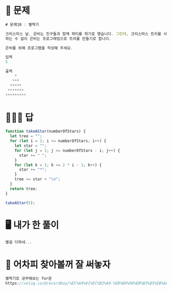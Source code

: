# 🧾 문제

```javascript
# 문제10 : 별찍기

크리스마스 날, 은비는 친구들과 함께 파티를 하기로 했습니다. 그런데, 크리스마스 트리를 사는 것을 깜빡하고 말았습니다. 온 가게를 돌아다녀 봤지만 크리스마스 트리는 모두 품절이었습니다.
하는 수 없이 은비는 프로그래밍으로 트리를 만들기로 합니다.

은비를 위해 프로그램을 작성해 주세요.

입력
5

출력
    *
   ***
  *****
 *******
*********

```

# 👨🏻‍🏫 답

```javascript
function takeAStar(numberOfStars) {
  let tree = "";
  for (let i = 1; i <= numberOfStars; i++) {
    let star = "";
    for (let j = 1; j <= numberOfStars - i; j++) {
      star += " ";
    }
    for (let k = 1; k <= 2 * i - 1; k++) {
      star += "*";
    }
    tree += star + "\n";
  }
  return tree;
}

takeAStar(5);
```

# 🖥 내가 한 풀이

```javascript
별걸 다하네...
```

# 🎯 어차피 찾아볼꺼 잘 써놓자

```javascript
별찍기로 공부해보는 for문
https://velog.io/@recordboy/%EC%A4%91%EC%B2%A9-%EB%B0%98%EB%B3%B5%EB%AC%B8%EB%B3%84%EC%B0%8D%EA%B8%B0
```
